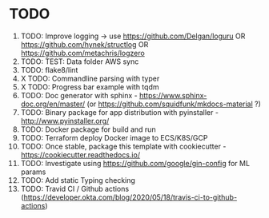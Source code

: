 # TODO

1) TODO: Improve logging -> use https://github.com/Delgan/loguru OR https://github.com/hynek/structlog OR https://github.com/metachris/logzero
1) TODO: TEST: Data folder AWS sync
1) TODO: flake8/lint
1) X TODO: Commandline parsing with typer
1) X TODO: Progress bar example with tqdm
1) TODO: Doc generator with sphinx - https://www.sphinx-doc.org/en/master/ (or https://github.com/squidfunk/mkdocs-material ?)
1) TODO: Binary package for app distribution with pyinstaller - http://www.pyinstaller.org/
1) TODO: Docker package for build and run
1) TODO: Terraform deploy Docker image to ECS/K8S/GCP
1) TODO: Once stable, package this template with cookiecutter - https://cookiecutter.readthedocs.io/
1) TODO: Investigate using https://github.com/google/gin-config for ML params
1) TODO: Add static Typing checking
1) TODO: Travid CI / Github actions (https://developer.okta.com/blog/2020/05/18/travis-ci-to-github-actions)
